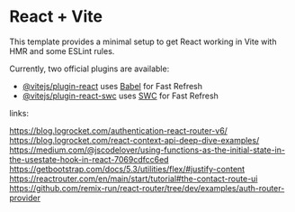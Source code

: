 # React + Vite

This template provides a minimal setup to get React working in Vite with HMR and some ESLint rules.

Currently, two official plugins are available:

- [@vitejs/plugin-react](https://github.com/vitejs/vite-plugin-react/blob/main/packages/plugin-react/README.md) uses [Babel](https://babeljs.io/) for Fast Refresh
- [@vitejs/plugin-react-swc](https://github.com/vitejs/vite-plugin-react-swc) uses [SWC](https://swc.rs/) for Fast Refresh

links:

https://blog.logrocket.com/authentication-react-router-v6/
https://blog.logrocket.com/react-context-api-deep-dive-examples/
https://medium.com/@jscodelover/using-functions-as-the-initial-state-in-the-usestate-hook-in-react-7069cdfcc6ed
https://getbootstrap.com/docs/5.3/utilities/flex/#justify-content
https://reactrouter.com/en/main/start/tutorial#the-contact-route-ui
https://github.com/remix-run/react-router/tree/dev/examples/auth-router-provider
